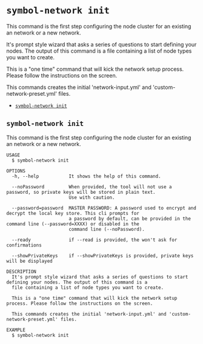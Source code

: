 `symbol-network init`
=====================

This command is the first step configuring the node cluster for an existing an network or a new network.

It's prompt style wizard that asks a series of questions to start defining your nodes. The output of this command is a file containing a list of node types you want to create.

This is a "one time" command that will kick the network setup process. Please follow the instructions on the screen.

This commands creates the initial 'network-input.yml' and 'custom-network-preset.yml' files.

* [`symbol-network init`](#symbol-network-init)

## `symbol-network init`

This command is the first step configuring the node cluster for an existing an network or a new network.

```
USAGE
  $ symbol-network init

OPTIONS
  -h, --help           It shows the help of this command.

  --noPassword         When provided, the tool will not use a password, so private keys will be stored in plain text.
                       Use with caution.

  --password=password  MASTER PASSWORD: A password used to encrypt and decrypt the local key store. This cli prompts for
                       a password by default, can be provided in the command line (--password=XXXX) or disabled in the
                       command line (--noPassword).

  --ready              if --read is provided, the won't ask for confirmations

  --showPrivateKeys    if --showPrivateKeys is provided, private keys will be displayed

DESCRIPTION
  It's prompt style wizard that asks a series of questions to start defining your nodes. The output of this command is a 
  file containing a list of node types you want to create.

  This is a "one time" command that will kick the network setup process. Please follow the instructions on the screen.

  This commands creates the initial 'network-input.yml' and 'custom-network-preset.yml' files.

EXAMPLE
  $ symbol-network init
```
